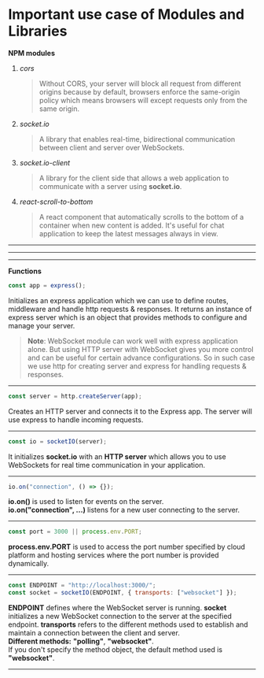 # Important use case of Modules and Libraries

**NPM modules**

1. _cors_
    > Without CORS, your server will block all request from different origins because by default, browsers enforce the same-origin policy which means browsers will except requests only from the same origin.
2. _socket.io_
    > A library that enables real-time, bidirectional communication between client and server over WebSockets.
3. _socket.io-client_
    > A library for the client side that allows a web application to communicate with a server using **socket.io**.
4. _react-scroll-to-bottom_
    > A react component that automatically scrolls to the bottom of a container when new content is added. It's useful for chat application to keep the latest messages always in view.

---

---

---

**Functions**

```javascript
const app = express();
```

Initializes an express application which we can use to define routes, middleware and handle http requests & responses. It returns an instance of express server which is an object that provides methods to configure and manage your server.

> **Note**: WebSocket module can work well with express application alone. But using HTTP server with WebSocket gives you more control and can be useful for certain advance configurations. So in such case we use http for creating server and express for handling requests & responses.

---

```javascript
const server = http.createServer(app);
```

Creates an HTTP server and connects it to the Express app. The server will use express to handle incoming requests.

---

```javascript
const io = socketIO(server);
```

It initializes **socket.io** with an **HTTP server** which allows you to use WebSockets for real time communication in your application.

---

```javascript
io.on("connection", () => {});
```

**io.on()** is used to listen for events on the server.
<br>
**io.on("connection", ...)** listens for a new user connecting to the server.

---

```javascript
const port = 3000 || process.env.PORT;
```

**process.env.PORT** is used to access the port number specified by cloud platform and hosting services where the port number is provided dynamically.

---

```javascript
const ENDPOINT = "http://localhost:3000/";
const socket = socketIO(ENDPOINT, { transports: ["websocket"] });
```

**ENDPOINT** defines where the WebSocket server is running. **socket** initializes a new WebSocket connection to the server at the specified endpoint.
**transports** refers to the different methods used to establish and maintain a connection between the client and server.
<br>
**Different methods:** **"polling"**, **"websocket"**.
<br>
If you don't specify the method object, the default method used is **"websocket"**.

---
